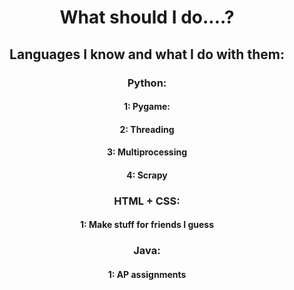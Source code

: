 <h1 align="center">What should I do....?</h1>

<h2 align="center">Languages I know and what I do with them: </h3>
<h3 align="center"><b>Python:</b></h3>


<h4 align="center"><b>1: Pygame:</b></h4>

<h4 align="center"><b>2: Threading</b></h4>
<h4 align="center"><b>3: Multiprocessing</b></h4>
<h4 align="center"><b>4: Scrapy</b></h4>

<h3 align="center"><b>HTML + CSS:</b></h3>

<h4 align="center"><b>1: Make stuff for friends I guess</b></h4>


<h3 align="center"><b>Java:</b></h3>

<h4 align="center"><b>1: AP assignments</b></h4>
